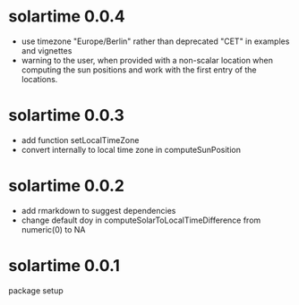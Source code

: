 # solartime 0.0.4
- use timezone "Europe/Berlin" rather than deprecated "CET"
  in examples and vignettes
- warning to the user, when provided with a non-scalar location when 
  computing the sun positions and work with the first entry of the locations.

# solartime 0.0.3
- add function setLocalTimeZone
- convert internally to local time zone in computeSunPosition 

# solartime 0.0.2
- add rmarkdown to suggest dependencies
- change default doy in computeSolarToLocalTimeDifference from numeric(0) to NA

# solartime 0.0.1

package setup
